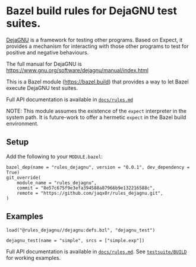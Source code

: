 # Bazel build rules for DejaGNU test suites.

[DejaGNU](https://www.gnu.org/software/dejagnu/manual/index.html) is a
framework for testing other programs.  Based on Expect, it provides a mechanism
for interacting with those other programs to test for positive and negative
behaviours.

The full manual for DejaGNU is https://www.gnu.org/software/dejagnu/manual/index.html

This is a Bazel module (https://bazel.build) that provides a way to let Bazel execute DejaGNU test suites.

Full API documentation is available in [`docs/rules.md`](docs/rules.md)

NOTE: This module assumes the existence of the `expect` interpreter in the system path.  It is future-work to offer a hermetic `expect` in the Bazel build environment.

## Setup

Add the following to your `MODULE.bazel`:

```
bazel_dep(name = "rules_dejagnu", version = "0.0.1", dev_dependency = True)
git_override(
    module_name = "rules_dejagnu",
    commit = "8e57c675f9e3efa394588a87966b9e132216588c",
    remote = "https://github.com/jaqx0r/rules_dejagnu.git",
)
```


## Examples

```
load("@rules_dejagnu//dejagnu:defs.bzl", "dejagnu_test")

dejagnu_test(name = "simple", srcs = ["simple.exp"])
```

Full API documentation is available in [`docs/rules.md`](docs/rules.md). See [`testsuite/BUILD`](testsuite/BUILD) for working examples.
